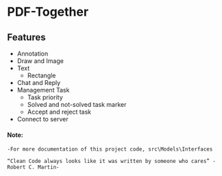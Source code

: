 # PDF-Together 

## Features
- Annotation
- Draw and Image
- Text
    - Rectangle
- Chat and Reply
- Management Task
    - Task priority
    - Solved and not-solved task marker
    - Accept and reject task
- Connect to server

#### Note:
~~~
-For more documentation of this project code, src\Models\Interfaces

“Clean Code always looks like it was written by someone who cares” -Robert C. Martin-
~~~

[//]: # (Markdown here)
   [Validation]: src/Models/Interfaces/Type.ts
   [class Draw]: src/Models/Draw/Draw.ts
   [class Layers]: src/Models/Layers/Layers.ts
   [class PdfTogether]: src/Models/Main/MainPdfTogether.ts
   [class Together]: src/Models/Main/MainPdfTogether.ts
   [new LayerValue]: src/Models/Main/MainModel.ts
   [MainModel]: src/Models/Main/MainModel.ts
